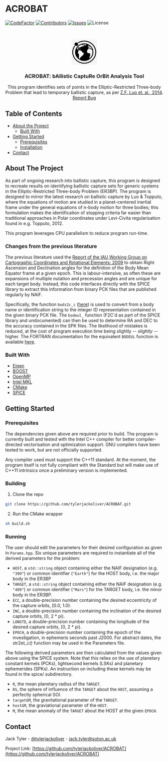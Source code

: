# ACROBAT


[![CodeFactor](https://www.codefactor.io/repository/github/tylerjackoliver/acrobat/badge?s=24e1157e0259c7ca0a3a435459b55a10881e7481)](https://www.codefactor.io/repository/github/tylerjackoliver/acrobat)
[![Contributors][contributors-shield]][contributors-url]
[![Issues](https://img.shields.io/github/issues/tylerjackoliver/ACROBAT)](https://github.com/tylerjackoliver/ACROBAT/issues)
![License](https://img.shields.io/github/license/tylerjackoliver/ACROBAT)


<!-- PROJECT LOGO -->
<br />
<p align="center">
  <a href="https://github.com/tylerjackoliver/ACROBAT">
    <img src="images/logo.png" alt="Logo" width="80" height="80">
  </a>
  <h3 align="center">ACROBAT: bAllistic CaptuRe OrBit Analysis Tool</h3>

  <p align="center">
    This program identifies sets of points in the Elliptic-Restricted Three-body Problem that lead to temporary ballistic capture, as per <a href="https://doi.org/10.1007/s10569-014-9580-5">Z.F. Luo et. al., 2014</a>.
    <br />
    <a href="https://github.com/tylerjackoliver/ACROBAT/issues">Report Bug</a>
  </p>
</p>



<!-- TABLE OF CONTENTS -->
## Table of Contents

* [About the Project](#about-the-project)
  * [Built With](#built-with)
* [Getting Started](#getting-started)
  * [Prerequisites](#prerequisites)
  * [Installation](#building)
* [Contact](#contact)



<!-- ABOUT THE PROJECT -->
## About The Project

As part of ongoing research into ballistic capture, this program is designed to recreate results on identifying ballistic capture sets for generic systems in the Elliptic-Restricted Three-body Problem (ER3BP).
The program is designed to mirror the latest research on ballistic capture by Luo & Topputo, where the equations of motion are studied in a planet-centered inertial frame under the general equations of n-body motion for three bodies;
 this formulation makes the identification of stopping criteria far easier than traditional approaches in Polar coordinates under Levi-Civita regularisation found in e.g. Topputo, 2012.

This program leverages CPU parallelism to reduce program run-time.

### Changes from the previous literature

The previous literature used the [Report of the IAU Working Group on Cartographic Coordinates and Rotational Elements: 2009](https://doi.org/10.1007/s10569-010-9320-4) to obtain Right Ascension and Declination angles for the definition of the Body Mean Equator frame at a given epoch. This is labour-intensive, as often these are expansions of multiple nutation and precession angles and are unique for each target body. Instead, this code interfaces directly with the SPICE library to extract this information from binary PCK files that are published regularly by NAIF.

Specifically, the function `bods2c_c` ([here](https://naif.jpl.nasa.gov/pub/naif/toolkit_docs/C/cspice/bods2c_c.html)) is used to convert from a body name or identification string to the integer ID representation contained in the given binary PCK file. The `bodeul_` function (F2C'd as part of the SPICE library and undocumented) can then be used to determine RA and DEC to the accuracy contained in the SPK files. The likelihood of mistakes is reduced, at the cost of program execution time being slightly -- _slightly_ -- higher. The FORTRAN documentation for the equivalent `BODEUL` function is available [here](https://naif.jpl.nasa.gov/pub/naif/toolkit_docs/FORTRAN/spicelib/bodeul.html).

### Built With

* [Eigen](http://eigen.tuxfamily.org/index.php?title=Main_Page)
* [BOOST](https://www.boost.org/)
* [OpenMP](https://www.openmp.org/)
* [Intel MKL](https://software.intel.com/content/www/us/en/develop/tools/math-kernel-library.html)
* [CMake](https://cmake.org/)
* [SPICE](https://naif.jpl.nasa.gov/naif/)

<!-- GETTING STARTED -->
## Getting Started

### Prerequisites

The dependencies given above are required prior to build. The program is currently built and tested with the Intel C++ compiler for better compiler-directed vectorisation and optimization support. GNU compilers have been tested to work, but are not officially supported.

Any compiler used must support the C++11 standard. At the moment, the program itself is not fully compliant with the Standard but will make use of C++11 intrinsics once a preliminary version is implemented.

### Building

1. Clone the repo
```sh
git clone https://github.com/tylerjackoliver/ACROBAT.git
```
2. Run the CMake wrapper
```sh
sh build.sh
```

### Running
The user should edit the parameters for their desired configuration as given in `Params.hpp`. Six unique parameters are required to instantiate all of the derived parameters for the problem:

* `HOST`, a `std::string` object containing either the NAIF designation (e.g. `"399"`) or common identifier (`"Earth"`) for the HOST body, i.e. the major body in the ER3BP
* `TARGET`, a `std::string` object containing either the NAIF designation (e.g. `"499"`) or common identifier (`"Mars"`) for the TARGET body, i.e. the minor body in the ER3BP.
* `ECC`, a double-precision number containing the desired eccentricity of the capture orbits, [0.0, 1.0).
* `INC`, a double-precision number containing the inclination of the desired capture orbits, [0, 2 * pi).
* `LONGTD`, a double-precision number containing the longitude of the desired capture orbits, [0, 2 * pi).
* `EPOCH`, a double-precision number containing the epoch of the investigation, in ephemeris seconds past J2000. For abstract dates, the str2et_c() function may be used in the Parameters file.

The following derived parameters are then calculated from the values given above using the SPICE system. Note that this relies on the use of planetary constant kernels (PCKs), lightsecond kernels (LSKs) and planetary ephemerides (SPKs). An instruction on including these kernels may be found in the spice/ subdirectory.

* `R`, the mean planetary radius of the `TARGET`.
* `RS`, the sphere of influence of the `TARGET` about the `HOST`, assuming a perfectly spherical SOI.
* `targetGM`, the gravitational parameter of the  `TARGET`.
* `hostGM`, the graviational parameter of the `HOST`.
* `M`, the mean anomaly of the `TARGET` about the HOST at the given `EPOCH`.

<!-- CONTACT -->
## Contact

Jack Tyler - [@tylerjackoliver](https://twitter.com/tylerjackoliver) - jack.tyler@soton.ac.uk

Project Link: [https://github.com/tylerjackoliver/ACROBAT](https://github.com/tylerjackoliver/ACROBAT)

<!-- MARKDOWN LINKS & IMAGES -->
<!-- https://www.markdownguide.org/basic-syntax/#reference-style-links -->
[contributors-shield]: https://img.shields.io/github/contributors/tylerjackoliver/ACROBAT
[contributors-url]: https://img.shields.io/github/contributors/tylerjackoliver/ACROBAT
[issues-shield]: https://github.com/tylerjackoliver/ACROBAT/issues
[issues-url]: https://img.shields.io/github/issues/tylerjackoliver/ACROBAT
[license-shield]: ""
[license-url]: https://img.shields.io/github/license/tylerjackoliver/ACROBAT
[product-screenshot]: images/screenshot.png
